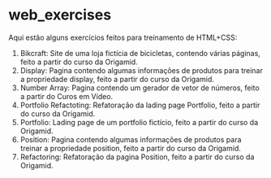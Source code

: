 # web_exercises
Aqui estão alguns exercícios feitos para treinamento de HTML+CSS:
1. Bikcraft: Site de uma loja fictícia de bicicletas, contendo várias páginas, feito a partir do curso da Origamid.
2. Display: Pagina contendo algumas informações de produtos para treinar a propriedade display, feito a partir do curso da Origamid.
3. Number Array: Pagina contendo um gerador de vetor de números, feito a partir do Curos em Vídeo.
4. Portfolio Refactoting: Refatoração da lading page Portfolio, feito a partir do curso da Origamid.
5. Portfolio: Lading page de um portfolio fictício, feito a partir do curso da Origamid.
6. Position: Pagina contendo algumas informações de produtos para treinar a propriedade position, feito a partir do curso da Origamid.
7. Refactoring: Refatoração da pagina Position, feito a partir do curso da Origamid.

